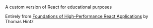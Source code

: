 A custom version of React for educational purposes

Entirely from [Foundations of High-Performance React Applications](https://leanpub.com/foundations-high-performance-react) by Thomas Hintz
